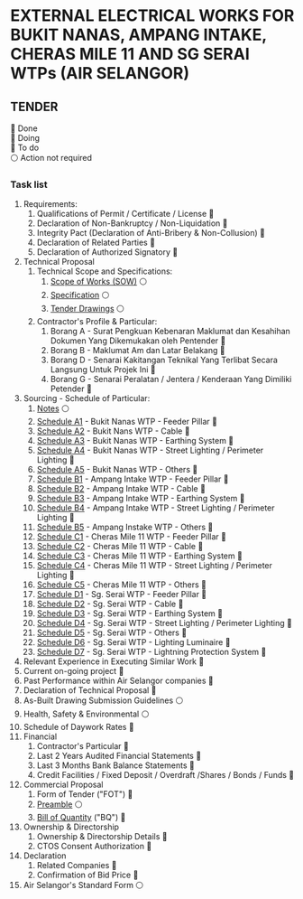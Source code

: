# EXTERNAL ELECTRICAL WORKS FOR BUKIT NANAS, AMPANG INTAKE, CHERAS MILE 11 AND SG SERAI WTPs (AIR SELANGOR)

## TENDER

&#127937; Done  
&#128309; Doing  
&#128308; To do  
&#9898; Action not required

### Task list

1. Requirements: 
    1. Qualifications of Permit / Certificate / License &#128308;
    1. Declaration of Non-Bankruptcy / Non-Liquidation &#128308;
    1. Integrity Pact (Declaration of Anti-Bribery & Non-Collusion) &#128308;
    1. Declaration of Related Parties &#128308;
    1. Declaration of Authorized Signatory &#128308;
1. Technical Proposal
    1. Technical Scope and Specifications: 
        1. [Scope of Works (SOW)](/PN0000014171/schedule-of-particular/SOW%20-%20WTPs.pdf) &#9898;
        1. [Specification](/PN0000014171/schedule-of-particular/SPECIFICATION%20-%20WTPs.pdf) &#9898;
        1. [Tender Drawings](/PN0000014171/schedule-of-particular/DRAWING%20-%20WTPs.pdf) &#9898;
    1. Contractor's Profile & Particular:
        1. Borang A - Surat Pengkuan Kebenaran Maklumat dan Kesahihan Dokumen Yang Dikemukakan oleh Pentender &#128308;
        1. Borang B - Maklumat Am dan Latar Belakang &#128308;
        1. Borang D - Senarai Kakitangan Teknikal Yang Terlibat Secara Langsung Untuk Projek Ini &#128308;
        1. Borang G - Senarai Peralatan / Jentera / Kenderaan Yang Dimiliki Petender &#128308;
1. Sourcing - Schedule of Particular:
    1. [Notes](/PN0000014171/schedule-of-particular/1.%20Notes.pdf) &#9898;
    1. [Schedule A1](/PN0000014171/schedule-of-particular/A1.pdf) - Bukit Nanas WTP - Feeder Pillar &#128308;
    1. [Schedule A2](/PN0000014171/schedule-of-particular/A2.pdf) - Bukit Nans WTP - Cable &#128308;
    1. [Schedule A3](/PN0000014171/schedule-of-particular/A3.pdf) - Bukit Nanas WTP - Earthing System &#128308;
    1. [Schedule A4](/PN0000014171/schedule-of-particular/A4.pdf) - Bukit Nanas WTP - Street Lighting /    Perimeter Lighting &#128308;
    1. [Schedule A5](/PN0000014171/schedule-of-particular/A5.pdf) - Bukit Nanas WTP - Others &#128308;
    1. [Schedule B1](/PN0000014171/schedule-of-particular/B1.pdf) - Ampang Intake WTP - Feeder Pillar &#128308;
    1. [Schedule B2](/PN0000014171/schedule-of-particular/B2.pdf) - Ampang Intake WTP - Cable &#128308;
    1. [Schedule B3](/PN0000014171/schedule-of-particular/B3.pdf) - Ampang Intake WTP - Earthing System &#128308;
    1. [Schedule B4](/PN0000014171/schedule-of-particular/B4.pdf) - Ampang Intake WTP - Street Lighting    / Perimeter Lighting &#128308;
    1. [Schedule B5](/PN0000014171/schedule-of-particular/B5.pdf) - Ampang Instake WTP - Others &#128308;
    1. [Schedule C1](/PN0000014171/schedule-of-particular/C1.pdf) - Cheras Mile 11 WTP - Feeder Pillar &#128308; 
    1. [Schedule C2](/PN0000014171/schedule-of-particular/C2.pdf) - Cheras Mile 11 WTP - Cable &#128308; 
    1. [Schedule C3](/PN0000014171/schedule-of-particular/C3.pdf) - Cheras Mile 11 WTP - Earthing System &#128308;
    1. [Schedule C4](/PN0000014171/schedule-of-particular/C4.pdf) - Cheras Mile 11 WTP - Street Lighting / Perimeter Lighting &#128308;
    1. [Schedule C5](/PN0000014171/schedule-of-particular/C5.pdf) - Cheras Mile 11 WTP - Others &#128308;
    1. [Schedule D1](/PN0000014171/schedule-of-particular/D1.pdf) - Sg. Serai WTP - Feeder Pillar &#128308;
    1. [Schedule D2](/PN0000014171/schedule-of-particular/D2.pdf) - Sg. Serai WTP - Cable &#128308;
    1. [Schedule D3](/PN0000014171/schedule-of-particular/D3.pdf) - Sg. Serai WTP - Earthing System &#128308;
    1. [Schedule D4](/PN0000014171/schedule-of-particular/D4.pdf) - Sg. Serai WTP - Street Lighting / Perimeter Lighting &#128308;
    1. [Schedule D5](/PN0000014171/schedule-of-particular/D5.pdf) - Sg. Serai WTP - Others &#128308;
    1. [Schedule D6](/PN0000014171/schedule-of-particular/D6.pdf) - Sg. Serai WTP - Lighting Luminaire &#128308;
    1. [Schedule D7](/PN0000014171/schedule-of-particular/D7.pdf) - Sg. Serai WTP - Lightning Protection System &#128308;
1. Relevant Experience in Executing Similar Work &#128308;
1. Current on-going project &#128308;
1. Past Performance within Air Selangor companies &#128308;
1. Declaration of Technical Proposal &#128308;
1. As-Built Drawing Submission Guidelines &#9898;
1. Health, Safety & Environmental &#9898;
1. Schedule of Daywork Rates &#128308;
1. Financial
    1. Contractor's Particular &#128308;
    1. Last 2 Years Audited Financial Statements  &#128308;
    1. Last 3 Months Bank Balance Statements  &#128308;
    1. Credit Facilities / Fixed Deposit / Overdraft /Shares / Bonds / Funds  &#128308;
1. Commercial Proposal
    1. Form of Tender ("FOT") &#128308;
    1. [Preamble](/PN0000014171/schedule-of-particular/Preamble%20to%20BQ%20R1.pdf) &#9898;
    1. [Bill of Quantity](/PN0000014171/schedule-of-particular/BQ%20Normal%20-%20CW-2023-003.xlsm) ("BQ") &#128308;
1. Ownership & Directorship
    1. Ownership & Directorship Details &#128308;
    1. CTOS Consent Authorization &#128308;
1. Declaration
    1. Related Companies &#128308;
    1. Confirmation of Bid Price &#128308;
1. Air Selangor's Standard Form &#9898;
